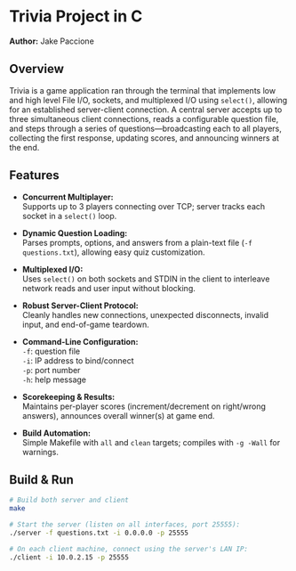 # Trivia Project in C

**Author:** Jake Paccione

## Overview

Trivia is a game application ran through the terminal that implements low and high level File I/O, sockets, and multiplexed I/O using `select()`, allowing for an established server-client connection. A central server accepts up to three simultaneous client connections, reads a configurable question file, and steps through a series of questions—broadcasting each to all players, collecting the first response, updating scores, and announcing winners at the end.

## Features

- **Concurrent Multiplayer:**  
  Supports up to 3 players connecting over TCP; server tracks each socket in a `select()` loop.

- **Dynamic Question Loading:**  
  Parses prompts, options, and answers from a plain-text file (`-f questions.txt`), allowing easy quiz customization.

- **Multiplexed I/O:**  
  Uses `select()` on both sockets and STDIN in the client to interleave network reads and user input without blocking.

- **Robust Server-Client Protocol:**  
  Cleanly handles new connections, unexpected disconnects, invalid input, and end-of-game teardown.

- **Command-Line Configuration:**  
  `-f`: question file  
  `-i`: IP address to bind/connect  
  `-p`: port number  
  `-h`: help message

- **Scorekeeping & Results:**  
  Maintains per-player scores (increment/decrement on right/wrong answers), announces overall winner(s) at game end.

- **Build Automation:**  
  Simple Makefile with `all` and `clean` targets; compiles with `-g -Wall` for warnings.

## Build & Run  

```bash
# Build both server and client
make

# Start the server (listen on all interfaces, port 25555):
./server -f questions.txt -i 0.0.0.0 -p 25555

# On each client machine, connect using the server's LAN IP:
./client -i 10.0.2.15 -p 25555
```
  
